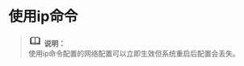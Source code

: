 # 使用ip命令<a name="ZH-CN_TOPIC_0231641437"></a>

>![](public_sys-resources/icon-note.gif) **说明：**   
>使用ip命令配置的网络配置可以立即生效但系统重启后配置会丢失。  



